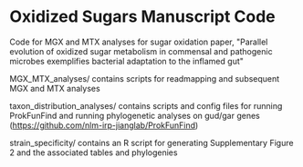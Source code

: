 # Oxidized Sugars Manuscript Code
Code for MGX and MTX analyses for sugar oxidation paper, "Parallel evolution of oxidized sugar metabolism in commensal and pathogenic microbes exemplifies bacterial adaptation to the inflamed gut"

MGX_MTX_analyses/ contains scripts for readmapping and subsequent MGX and 
MTX analyses

taxon_distribution_analyses/ contains scripts and config files for running ProkFunFind and running phylogenetic analyses on gud/gar genes 
(https://github.com/nlm-irp-jianglab/ProkFunFind)

strain_specificity/ contains an R script for generating Supplementary Figure 2 and the associated tables and phylogenies
